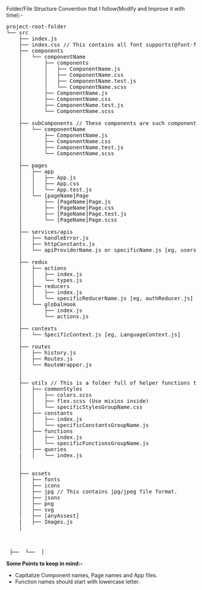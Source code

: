 Folder/File Structure Convention that I follow(Modify and Improve it with time):-   
<pre>
project-root-folder
└── src
    ├── index.js
    ├── index.css // This contains all font supports(@font-faces)
    ├── components
    │   └── componentName
    │		├── components
    │		│	├── ComponentName.js
    │		│	├── ComponentName.css
    │		│	├── ComponentName.test.js
    │		│	└── ComponentName.scss
    │       ├── ComponentName.js
    │       ├── ComponentName.css
    │       ├── ComponentName.test.js
    │       └── ComponentName.scss
    │ 
    ├── subComponents // These components are such components that very genric such as button, popup(it imports button), toast, searchBox, etc.
    │   └── componentName
    │       ├── ComponentName.js
    │       ├── ComponentName.css
    │       ├── ComponentName.test.js
    │       └── ComponentName.scss
    │
    ├── pages
    │	├── app
    │	│   ├── App.js
    │	│   ├── App.css
    │	│   └── App.test.js
    │   └── [pageName]Page
    │	    ├── [PageName]Page.js
    │	    ├── [PageName]Page.css
    │       ├── [PageName]Page.test.js
    │       └── [PageName]Page.scss
    │
    ├── services/apis
    │   ├── handleError.js
    │   ├── httpConstants.js
    │   └── apiProviderName.js or specificName.js [eg, usersApi.js]
    │
    ├── redux  
    │   ├── actions
    │   │   ├── index.js
    │	│   └── types.js
    │   ├── reducers
    │   │   ├── index.js
    │   │   └── specificReducerName.js [eg, authReducer.js]
    │	└── globalHook
    │		├── index.js
    │		└── actions.js
    │
    ├── contexts
    │   └── SpecificContext.js [eg, LanguageContext.js]
    │
    ├── routes
    │   ├── history.js
    │   ├── Routes.js
    │   └── RouteWrapper.js
    │
    │
    ├── utils // This is a folder full of helper functions that are used globally.
    │   ├── commonStyles
    │   │   ├── colors.scss
    │   │   ├── flex.scss (Use mixins inside)
    │   │   └── specificStylesGroupName.css
    │   ├── constants
    │   │   ├── index.js          
    │   │   └── specificConstantsGroupName.js
    │	├── functions
    │   │   ├── index.js
    │   │   └── specificFunctionsGroupName.js   
    │   ├── queries
    |   │   └── index.js 
    │
    │
    ├── assets    
    │   ├── fonts   
    │   ├── icons 
    │   ├── jpg // This contains jpg/jpeg file format. 
    │   ├── jsons
    │   ├── png
    │   ├── svg  
    │   ├── [anyAssest]
    |   ├── Images.js   
    │


​	
 ├──  └──  │
</pre>

__Some Points to keep in mind:-__
 * Capitalize Component names, Page names and App files.   
 * Function names should start with lowercase letter.   
